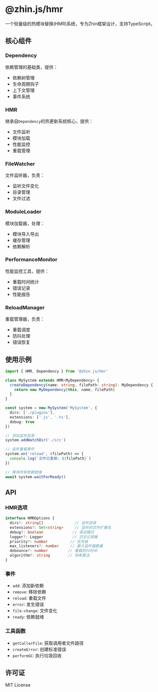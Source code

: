 # @zhin.js/hmr

一个轻量级的热模块替换(HMR)系统，专为Zhin框架设计，支持TypeScript。

## 核心组件

### Dependency

依赖管理的基础类，提供：
- 依赖树管理
- 生命周期钩子
- 上下文管理
- 事件系统

### HMR

继承自`Dependency`的热更新系统核心，提供：
- 文件监听
- 模块加载
- 性能监控
- 重载管理

### FileWatcher

文件监听器，负责：
- 监听文件变化
- 目录管理
- 文件过滤

### ModuleLoader

模块加载器，处理：
- 模块导入导出
- 缓存管理
- 依赖解析

### PerformanceMonitor

性能监控工具，提供：
- 重载时间统计
- 错误记录
- 性能报告

### ReloadManager

重载管理器，负责：
- 重载调度
- 防抖处理
- 错误恢复

## 使用示例

```typescript
import { HMR, Dependency } from '@zhin.js/hmr'

class MySystem extends HMR<MyDependency> {
  createDependency(name: string, filePath: string): MyDependency {
    return new MyDependency(this, name, filePath)
  }
}

const system = new MySystem('MySystem', {
  dirs: ['./plugins'],
  extensions: ['.js', '.ts'],
  debug: true
})

// 添加监听目录
system.addWatchDir('./src')

// 监听重载事件
system.on('reload', (filePath) => {
  console.log(`文件已重载: ${filePath}`)
})

// 等待所有依赖就绪
await system.waitForReady()
```

## API

### HMR选项

```typescript
interface HMROptions {
  dirs?: string[]              // 监听目录
  extensions?: Set<string>     // 监听的文件扩展名
  debug?: boolean             // 调试模式
  logger?: Logger             // 日志记录器
  priority?: number          // 优先级
  max_listeners?: number     // 最大监听器数量
  debounce?: number         // 重载防抖时间
  algorithm?: string        // 哈希算法
}
```

### 事件

- `add`: 添加新依赖
- `remove`: 移除依赖
- `reload`: 重载文件
- `error`: 发生错误
- `file-change`: 文件变化
- `ready`: 依赖就绪

### 工具函数

- `getCallerFile`: 获取调用者文件路径
- `createError`: 创建标准错误
- `performGC`: 执行垃圾回收

## 许可证

MIT License